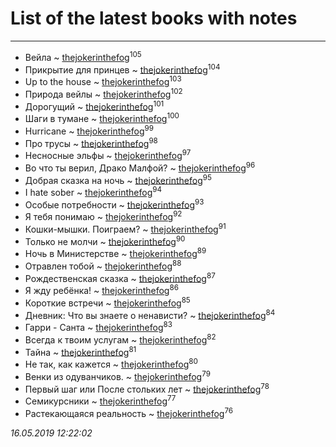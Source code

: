 # List of the latest books with notes
---

* Вейла ~ [thejokerinthefog](users/317/317244423-vkontakte)<sup>105</sup>
* Прикрытие для принцев ~ [thejokerinthefog](users/317/317244423-vkontakte)<sup>104</sup>
* Up to the house ~ [thejokerinthefog](users/317/317244423-vkontakte)<sup>103</sup>
* Природа вейлы ~ [thejokerinthefog](users/317/317244423-vkontakte)<sup>102</sup>
* Дорогущий ~ [thejokerinthefog](users/317/317244423-vkontakte)<sup>101</sup>
* Шаги в тумане ~ [thejokerinthefog](users/317/317244423-vkontakte)<sup>100</sup>
* Hurricane ~ [thejokerinthefog](users/317/317244423-vkontakte)<sup>99</sup>
* Про трусы ~ [thejokerinthefog](users/317/317244423-vkontakte)<sup>98</sup>
* Несносные эльфы ~ [thejokerinthefog](users/317/317244423-vkontakte)<sup>97</sup>
* Во что ты верил, Драко Малфой? ~ [thejokerinthefog](users/317/317244423-vkontakte)<sup>96</sup>
* Добрая сказка на ночь ~ [thejokerinthefog](users/317/317244423-vkontakte)<sup>95</sup>
* I hate sober ~ [thejokerinthefog](users/317/317244423-vkontakte)<sup>94</sup>
* Особые потребности ~ [thejokerinthefog](users/317/317244423-vkontakte)<sup>93</sup>
* Я тебя понимаю ~ [thejokerinthefog](users/317/317244423-vkontakte)<sup>92</sup>
* Кошки-мышки. Поиграем? ~ [thejokerinthefog](users/317/317244423-vkontakte)<sup>91</sup>
* Только не молчи ~ [thejokerinthefog](users/317/317244423-vkontakte)<sup>90</sup>
* Ночь в Министерстве ~ [thejokerinthefog](users/317/317244423-vkontakte)<sup>89</sup>
* Отравлен тобой ~ [thejokerinthefog](users/317/317244423-vkontakte)<sup>88</sup>
* Рождественская сказка ~ [thejokerinthefog](users/317/317244423-vkontakte)<sup>87</sup>
* Я жду ребёнка! ~ [thejokerinthefog](users/317/317244423-vkontakte)<sup>86</sup>
* Короткие встречи ~ [thejokerinthefog](users/317/317244423-vkontakte)<sup>85</sup>
* Дневник: Что вы знаете о ненависти? ~ [thejokerinthefog](users/317/317244423-vkontakte)<sup>84</sup>
* Гарри - Санта ~ [thejokerinthefog](users/317/317244423-vkontakte)<sup>83</sup>
* Всегда к твоим услугам ~ [thejokerinthefog](users/317/317244423-vkontakte)<sup>82</sup>
* Тайна ~ [thejokerinthefog](users/317/317244423-vkontakte)<sup>81</sup>
* Не так, как кажется ~ [thejokerinthefog](users/317/317244423-vkontakte)<sup>80</sup>
* Венки из одуванчиков. ~ [thejokerinthefog](users/317/317244423-vkontakte)<sup>79</sup>
* Первый шаг или После стольких лет ~ [thejokerinthefog](users/317/317244423-vkontakte)<sup>78</sup>
* Семикурсники ~ [thejokerinthefog](users/317/317244423-vkontakte)<sup>77</sup>
* Растекающаяся реальность ~ [thejokerinthefog](users/317/317244423-vkontakte)<sup>76</sup>


_16.05.2019 12:22:02_
